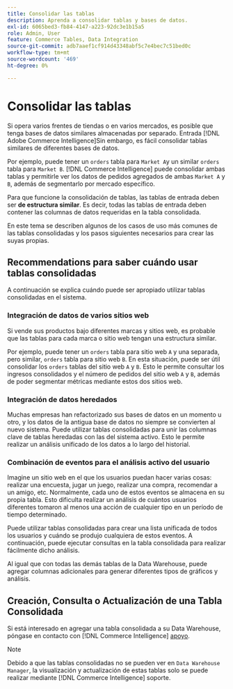 ```yaml
---
title: Consolidar las tablas
description: Aprenda a consolidar tablas y bases de datos.
exl-id: 6065bed3-fb84-4147-a223-92dc3e1b15a5
role: Admin, User
feature: Commerce Tables, Data Integration
source-git-commit: adb7aaef1cf914d43348abf5c7e4bec7c51bed0c
workflow-type: tm+mt
source-wordcount: '469'
ht-degree: 0%

---
```


# Consolidar las tablas

Si opera varios frentes de tiendas o en varios mercados, es posible que tenga bases de datos similares almacenadas por separado. Entrada [!DNL Adobe Commerce Intelligence]Sin embargo, es fácil consolidar tablas similares de diferentes bases de datos.

Por ejemplo, puede tener un `orders` tabla para `Market A`y un similar `orders` tabla para `Market B`. [!DNL Commerce Intelligence] puede consolidar ambas tablas y permitirle ver los datos de pedidos agregados de ambas `Market A` y `B`, además de segmentarlo por mercado específico.

Para que funcione la consolidación de tablas, las tablas de entrada deben ser **de estructura similar**. Es decir, todas las tablas de entrada deben contener las columnas de datos requeridas en la tabla consolidada.

En este tema se describen algunos de los casos de uso más comunes de las tablas consolidadas y los pasos siguientes necesarios para crear las suyas propias.

## Recommendations para saber cuándo usar tablas consolidadas

A continuación se explica cuándo puede ser apropiado utilizar tablas consolidadas en el sistema.

### Integración de datos de varios sitios web

Si vende sus productos bajo diferentes marcas y sitios web, es probable que las tablas para cada marca o sitio web tengan una estructura similar.

Por ejemplo, puede tener un `orders` tabla para sitio web `A` y una separada, pero similar, `orders` tabla para sitio web `B`. En esta situación, puede ser útil consolidar los `orders` tablas del sitio web `A` y `B`. Esto le permite consultar los ingresos consolidados y el número de pedidos del sitio web `A` y `B`, además de poder segmentar métricas mediante estos dos sitios web.

### Integración de datos heredados

Muchas empresas han refactorizado sus bases de datos en un momento u otro, y los datos de la antigua base de datos no siempre se convierten al nuevo sistema. Puede utilizar tablas consolidadas para unir las columnas clave de tablas heredadas con las del sistema activo. Esto le permite realizar un análisis unificado de los datos a lo largo del historial.

### Combinación de eventos para el análisis activo del usuario

Imagine un sitio web en el que los usuarios puedan hacer varias cosas: realizar una encuesta, jugar un juego, realizar una compra, recomendar a un amigo, etc. Normalmente, cada uno de estos eventos se almacena en su propia tabla. Esto dificulta realizar un análisis de cuántos usuarios diferentes tomaron al menos una acción de cualquier tipo en un período de tiempo determinado.

Puede utilizar tablas consolidadas para crear una lista unificada de todos los usuarios y cuándo se produjo cualquiera de estos eventos. A continuación, puede ejecutar consultas en la tabla consolidada para realizar fácilmente dicho análisis.

Al igual que con todas las demás tablas de la Data Warehouse, puede agregar columnas adicionales para generar diferentes tipos de gráficos y análisis.

## Creación, Consulta o Actualización de una Tabla Consolidada

Si está interesado en agregar una tabla consolidada a su Data Warehouse, póngase en contacto con [!DNL Commerce Intelligence] [apoyo](../guide-overview.md#Submitting-a-Support-Ticket).

>[!NOTE]
>
>Debido a que las tablas consolidadas no se pueden ver en `Data Warehouse Manager`, la visualización y actualización de estas tablas solo se puede realizar mediante [!DNL Commerce Intelligence] soporte.
